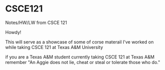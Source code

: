 # CSCE121
Notes/HW/LW from CSCE 121

Howdy!

This will serve as a showcase of some of corse materail I've worked on while taking CSCE 121 at Texas A&M University

if you are a Texas A&M student currently taking CSCE 121 at Texas A&M remember "An Aggie does not lie, cheat or steal or tolerate those who do."

